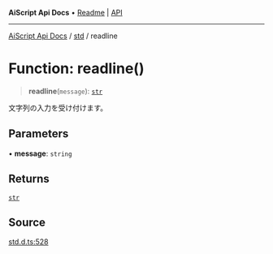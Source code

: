 ---
---
**AiScript Api Docs** • [Readme](../../README.md) \| [API](../../modules.md)

***

[AiScript Api Docs](../../README.md) / [std](../README.md) / readline

# Function: readline()

> **readline**(`message`): [`str`](../type-aliases/str.md)

文字列の入力を受け付けます。

## Parameters

• **message**: `string`

## Returns

[`str`](../type-aliases/str.md)

## Source

[std.d.ts:528](https://github.com/slofp/aitslib/blob/417fe62f0102d90b12040038b8cfc8d08c6859ce/src/std.d.ts#L528)
